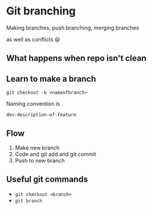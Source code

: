 # Git branching

Making branches, push branching, merging branches

as well as conflicts :smiley:

## What happens when repo isn't clean

## Learn to make a branch

`git checkout -b <nameofbranch>`

Naming convention is
```
dev-description-of-feature
```

## Flow

1) Make new branch
2) Code and git add and git commit
3) Push to new branch

## Useful git commands

 - `git checkout <branch>`
- `git branch`
